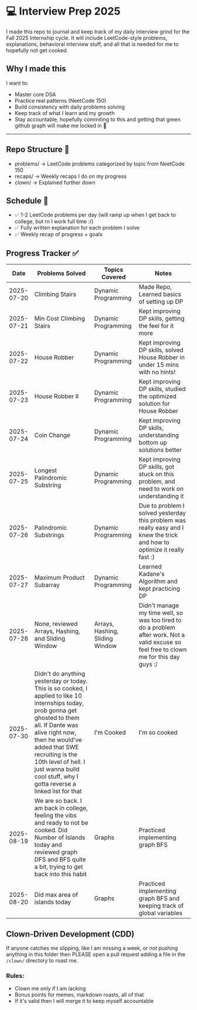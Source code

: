# 💻 Interview Prep 2025

I made this repo to journal and keep track of my daily interview grind for the Fall 2025 Internship cycle. It will include LeetCode-style problems, explanations, behavioral interview stuff, and all that is needed for me to hopefully not get cooked.

## Why I made this

I want to:

- Master core DSA
- Practice real patterns (NeetCode 150)
- Build consistency with daily problems solving
- Keep track of what I learn and my growth
- Stay accountable, hopefully commiting to this and getting that green github graph will make me locked in 💚

---

## Repo Structure 📁

- problems/ -> LeetCode problems categorized by topic from NeetCode 150
- recaps/ -> Weekly recaps I do on my progress
- clown/ -> Explained further down

## Schedule 📆

- ✅ 1-2 LeetCode problems per day (will ramp up when I get back to college, but rn I work full time :/)
- ✅ Fully written explanation for each problem I solve
- ✅ Weekly recap of progress + goals

## Progress Tracker ✅

| Date       | Problems Solved                                                                                                                                                                                                                                                                                                     | Topics Covered                  | Notes                                                                                                                                     |
| ---------- | ------------------------------------------------------------------------------------------------------------------------------------------------------------------------------------------------------------------------------------------------------------------------------------------------------------------- | ------------------------------- | ----------------------------------------------------------------------------------------------------------------------------------------- |
| 2025-07-20 | Climbing Stairs                                                                                                                                                                                                                                                                                                     | Dynamic Programming             | Made Repo, Learned basics of setting up DP                                                                                                |
| 2025-07-21 | Min Cost Climbing Stairs                                                                                                                                                                                                                                                                                            | Dynamic Programming             | Kept improving DP skills, getting the feel for it more                                                                                    |
| 2025-07-22 | House Robber                                                                                                                                                                                                                                                                                                        | Dynamic Programming             | Kept improving DP skills, solved House Robber in under 15 mins with no hints!                                                             |
| 2025-07-23 | House Robber II                                                                                                                                                                                                                                                                                                     | Dynamic Programming             | Kept improving DP skills, studied the optimized solution for House Robber                                                                 |
| 2025-07-24 | Coin Change                                                                                                                                                                                                                                                                                                         | Dynamic Programming             | Kept improving DP skills, understanding bottom up solutions better                                                                        |
| 2025-07-25 | Longest Palindromic Substring                                                                                                                                                                                                                                                                                       | Dynamic Programming             | Kept improving DP skills, got stuck on this problem, and need to work on understanding it                                                 |
| 2025-07-26 | Palindromic Substrings                                                                                                                                                                                                                                                                                              | Dynamic Programming             | Due to problem I solved yesterday this problem was really easy and I knew the trick and how to optimize it really fast :)                 |
| 2025-07-27 | Maximum Product Subarray                                                                                                                                                                                                                                                                                            | Dynamic Programming             | Learned Kadane's Algorithm and kept practicing DP                                                                                         |
| 2025-07-28 | None, reviewed Arrays, Hashing, and Sliding Window                                                                                                                                                                                                                                                                  | Arrays, Hashing, Sliding Window | Didn't manage my time well, so was too tired to do a problem after work. Not a valid excuse so feel free to clown me for this day guys :/ |
| 2025-07-30 | Didn't do anything yesterday or today. This is so cooked, I applied to like 10 internships today, prob gonna get ghosted to them all. If Dante was alive right now, then he would've added that SWE recruiting is the 10th level of hell. I just wanna build cool stuff, why I gotta reverse a linked list for that | I'm Cooked                      | I'm so cooked                                                                                                                             |
| 2025-08-19 | We are so back. I am back in college, feeling the vibs and ready to not be cooked. Did Number of Islands today and reviewed graph DFS and BFS quite a bit, trying to get back into this habit                                                                                                                       | Graphs                          | Practiced implementing graph BFS                                                                                                          |
| 2025-08-20 | Did max area of islands today                                                                                                                                                                                                                                                                                       | Graphs                          | Practiced implementing graph BFS and keeping track of global variables                                                                    |

## Clown-Driven Development (CDD)

If anyone catches me slipping, like I am missing a week, or not pushing anything in this folder then PLEASE open a pull request adding a file in the `/clown/` directory to roast me.

### Rules:

- Clown me only if I am lacking
- Bonus points for memes, markdown roasts, all of that
- If it's valid then I will merge it to keep myself accountable
